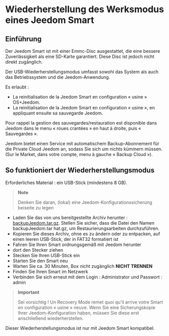 # Wiederherstellung des Werksmodus eines Jeedom Smart

## Einführung

Der Jeedom Smart ist mit einer Emmc-Disc ausgestattet, die eine bessere Zuverlässigkeit als eine SD-Karte garantiert. Diese Disc ist jedoch nicht direkt zugänglich.

Der USB-Wiederherstellungsmodus umfasst sowohl das System als auch das Betriebssystem und die Jeedom-Anwendung.

Es erlaubt :

- La reinitialisation de la Jeedom Smart en configuration « usine » OS+Jeedom.
- La reinitialisation de la Jeedom Smart en configuration « usine », en appliquant ensuite sa sauvegarde Jeedom.

Pour rappel la gestion des sauvegardes/restauration est disponible dans Jeedom dans le menu « roues crantées » en haut à droite, puis « Sauvegardes ».

Jeedom bietet einen Service mit automatischem Backup-Abonnement für die Private Cloud Jeedom an, sodass Sie sich um nichts kümmern müssen. (Sur le Market, dans votre compte, menu à gauche « Backup Cloud »).

## So funktioniert der Wiederherstellungsmodus

Erforderliches Material : ein USB-Stick (mindestens 8 GB).

>**Note**
>
>Denken Sie daran, (lokal) eine Jeedom-Konfigurationssicherung beiseite zu legen

- Laden Sie das von uns bereitgestellte Archiv herunter : [backupJeedom.tar.gz](https://images.jeedom.com/smart/backupJeedom.tar.gz). Stellen Sie sicher, dass die Datei den Namen backupJeedom.tar hat.gz, um Restaurierungsarbeiten durchzuführen.
- Kopieren Sie dieses Archiv, ohne es zu ändern oder zu entpacken, auf einen leeren USB-Stick, der in FAT32 formatiert ist
- Fahren Sie Ihren Smart ordnungsgemäß mit Jeedom herunter
- dort den Stecker ziehen
- Stecken Sie Ihren USB-Stick ein
- Starten Sie den Smart neu
- Warten Sie ca. 30 Minuten, Box nicht zugänglich **NICHT TRENNEN**
- Finden Sie Ihren Smart im Netzwerk
- Verbinden Sie sich erneut mit dem Login : Administrator und Passwort : admin

> **Important**
>
> Sei vorsichtig ! Un Recovery Mode remet quoi qu'il arrive votre Smart en configuration « usine » neuve. Wenn Sie eine Sicherungskopie Ihrer Jeedom-Konfiguration haben, müssen Sie diese erst anschließend wiederherstellen.

Dieser Wiederherstellungsmodus ist nur mit Jeedom Smart kompatibel.
